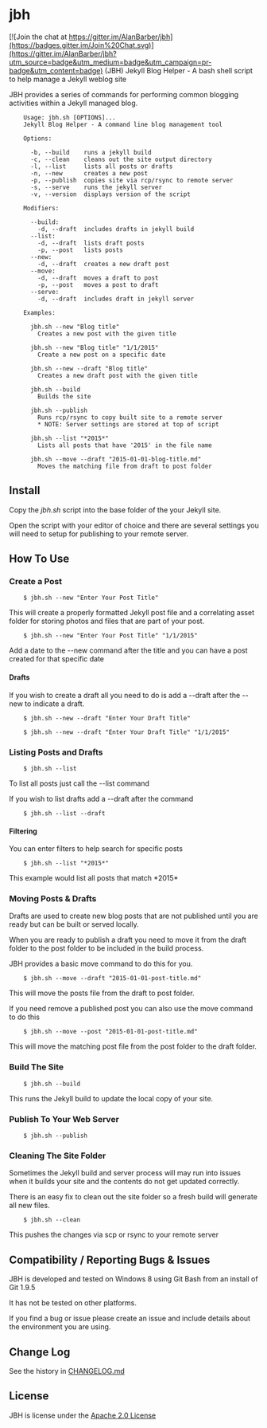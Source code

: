 # jbh

[![Join the chat at https://gitter.im/AlanBarber/jbh](https://badges.gitter.im/Join%20Chat.svg)](https://gitter.im/AlanBarber/jbh?utm_source=badge&utm_medium=badge&utm_campaign=pr-badge&utm_content=badge)
(JBH) Jekyll Blog Helper - A bash shell script to help manage a Jekyll weblog
site

JBH provides a series of commands for performing common blogging activities
within a Jekyll managed blog.

````
	Usage: jbh.sh [OPTIONS]...
	Jekyll Blog Helper - A command line blog management tool
	
	Options:
	
	  -b, --build    runs a jekyll build
	  -c, --clean    cleans out the site output directory
	  -l, --list     lists all posts or drafts
	  -n, --new      creates a new post
	  -p, --publish  copies site via rcp/rsync to remote server
	  -s, --serve    runs the jekyll server
	  -v, --version  displays version of the script
	
	Modifiers:
	
	  --build:
	    -d, --draft  includes drafts in jekyll build
	  --list:
	    -d, --draft  lists draft posts
	    -p, --post   lists posts
	  --new:
	    -d, --draft  creates a new draft post
	  --move:
	    -d, --draft  moves a draft to post
	    -p, --post   moves a post to draft
	  --serve:
	    -d, --draft  includes draft in jekyll server

	Examples:
	
	  jbh.sh --new "Blog title"
	    Creates a new post with the given title
	
	  jbh.sh --new "Blog title" "1/1/2015"
	    Create a new post on a specific date
	
	  jbh.sh --new --draft "Blog title"
	    Creates a new draft post with the given title
	
	  jbh.sh --build
	    Builds the site
	
	  jbh.sh --publish
	    Runs rcp/rsync to copy built site to a remote server
	    * NOTE: Server settings are stored at top of script
	
	  jbh.sh --list "*2015*"
	    Lists all posts that have '2015' in the file name
	
	  jbh.sh --move --draft "2015-01-01-blog-title.md"
	    Moves the matching file from draft to post folder
````

## Install

Copy the *jbh.sh* script into the base folder of the your Jekyll site.

Open the script with your editor of choice and there are several settings you
will need to setup for publishing to your remote server.

## How To Use

### Create a Post

````
	$ jbh.sh --new "Enter Your Post Title"
````

This will create a properly formatted Jekyll post file and a correlating asset
folder for storing photos and files that are part of your post.

````
	$ jbh.sh --new "Enter Your Post Title" "1/1/2015"	
````

Add a date to the --new command after the title and you can have a post created
for that specific date 

#### Drafts

If you wish to create a draft all you need to do is add a --draft after the
--new to indicate a draft.

````
	$ jbh.sh --new --draft "Enter Your Draft Title"
````

````
	$ jbh.sh --new --draft "Enter Your Draft Title" "1/1/2015"
````

### Listing Posts and Drafts

````
	$ jbh.sh --list
````

To list all posts just call the --list command

If you wish to list drafts add a --draft after the command

````
	$ jbh.sh --list --draft
````

#### Filtering

You can enter filters to help search for specific posts

````
	$ jbh.sh --list "*2015*"
````

This example would list all posts that match \*2015\*

### Moving Posts & Drafts

Drafts are used to create new blog posts that are not published until you are
ready but can be built or served locally.

When you are ready to publish a draft you need to move it from the draft folder
to the post folder to be included in the build process.

JBH provides a basic move command to do this for you.

````
	$ jbh.sh --move --draft "2015-01-01-post-title.md"
````

This will move the posts file from the draft to post folder.

If you need remove a published post you can also use the move command to do this

````
	$ jbh.sh --move --post "2015-01-01-post-title.md"
````

This will move the matching post file from the post folder to the draft folder.

### Build The Site

````
	$ jbh.sh --build
````

This runs the Jekyll build to update the local copy of your site.

### Publish To Your Web Server

````
	$ jbh.sh --publish
````

### Cleaning The Site Folder

Sometimes the Jekyll build and server process will may run into issues when it
builds your site and the contents do not get updated correctly.

There is an easy fix to clean out the site folder so a fresh build will generate
all new files.

````
	$ jbh.sh --clean
````

This pushes the changes via scp or rsync to your remote server

## Compatibility / Reporting Bugs & Issues

JBH is developed and tested on Windows 8 using Git Bash from an install of Git
1.9.5

It has not be tested on other platforms. 

If you find a bug or issue please create an issue and include details about the
environment you are using.

## Change Log

See the history in [CHANGELOG.md](CHANGELOG.md)

## License

JBH is license under the [Apache 2.0 License](LICENSE)


